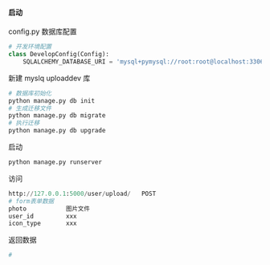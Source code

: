 #### 启动

config.py  数据库配置

```python
# 开发环境配置
class DevelopConfig(Config):
    SQLALCHEMY_DATABASE_URI = 'mysql+pymysql://root:root@localhost:3306/uploaddev?charset=utf8'
```

新建 myslq uploaddev 库

```python
# 数据库初始化
python manage.py db init
# 生成迁移文件
python manage.py db migrate
# 执行迁移
python manage.py db upgrade
```

启动

```python
python manage.py runserver
```

访问

```python
http://127.0.0.1:5000/user/upload/   POST
# form表单数据
photo           图片文件
user_id         xxx
icon_type       xxx
```

返回数据

```python
# 
```

